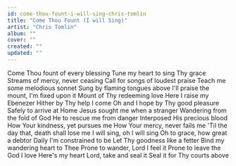 ```yaml
---
id: come-thou-fount-i-will-sing-chris-tomlin
title: "Come Thou Fount (I will Sing)"
artist: "Chris Tomlin"
album: ""
cover: ""
created: ""
updated: ""
---
```


Come Thou fount of every blessing
Tune my heart to sing Thy grace
Streams of mercy, never ceasing
Call for songs of loudest praise
Teach me some melodious sonnet
Sung by flaming tongues above
I'll praise the mount, I'm fixed upon it
Mount of Thy redeeming love
Here I raise my Ebenezer
Hither by Thy help I come
Oh and I hope by Thy good pleasure
Safely to arrive at Home
Jesus sought me when a stranger
Wandering from the fold of God
He to rescue me from danger
Interposed His precious blood
How Your kindness, yet pursues me
How Your mercy, never fails me
'Til the day that, death shall lose me
I will sing, oh I will sing
Oh to grace, how great a debtor
Daily I'm constrained to be
Let Thy goodness like a fetter
Bind my wandering heart to Thee
Prone to wander, Lord I feel it
Prone to leave the God I love
Here's my heart Lord, take and seal it
Seal it for Thy courts above